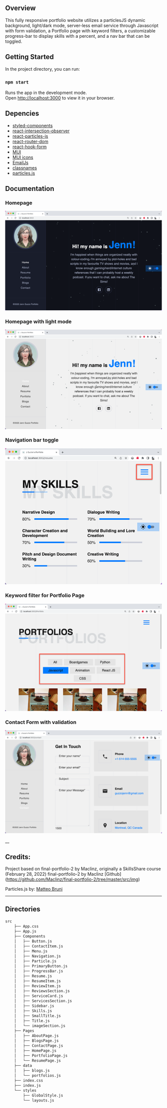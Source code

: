 ## Overview

This fully responsive portfolio website utilizes a particlesJS dynamic background, light/dark mode, server-less email service through Javascript with form validation, a Portfolio page with keyword filters, a customizable progress-bar to display skills with a percent, and a nav bar that can be toggled.

## Getting Started

In the project directory, you can run:

### `npm start`

Runs the app in the development mode.\
Open [http://localhost:3000](http://localhost:3000) to view it in your browser.

## Depencies

- [styled-components](https://styled-components.com/)
- [react-intersection-observer](https://www.npmjs.com/package/react-intersection-observer)
- [react-particles-js](https://www.npmjs.com/package/react-particles-js)
- [react-router-dom](https://v5.reactrouter.com/web/guides/quick-start)
- [react-hook-form](https://react-hook-form.com/)
- [MUI](https://mui.com/)
- [MUI icons](https://mui.com/material-ui/material-icons/)
- [EmailJs](https://www.emailjs.com/)
- [classnames](https://www.npmjs.com/package/classnames)
- [particles.js](https://www.npmjs.com/package/react-particles-js)

## Documentation

### Homepage

![Homepage](https://github.com/TJ-Blinn/portfolio_tinker/blob/main/src/img/imag-readme/homepage.png?raw=true)
<br >

### Homepage with light mode

![Homepage with light mode](https://github.com/TJ-Blinn/portfolio_tinker/blob/main/src/img/imag-readme/homepage-light.png?raw=true)
<br >

### Navigation bar toggle

![Navigation bar toggle and customizable progress-bar](https://github.com/TJ-Blinn/portfolio_tinker/blob/main/src/img/imag-readme/nav-toggle.png?raw=true)
<br >

### Keyword filter for Portfolio Page

![Keyword filter for Portfolio Page](https://github.com/TJ-Blinn/portfolio_tinker/blob/main/src/img/imag-readme/keyword-filter.png?raw=true)
<br >

### Contact Form with validation

![Contact Form with validation](https://github.com/TJ-Blinn/portfolio_tinker/blob/main/src/img/imag-readme/contact-form.png?raw=true)
<br >

\_\_

## Credits:

Project based on final-portfolio-2 by Maclinz, originally a SkillsShare course (February 28, 2022)
final-portfolio-2 by Maclinz [Github]
(https://github.com/Maclinz/final-portfolio-2/tree/master/src/img)

Particles.js by: [Matteo Bruni](https://github.com/matteobruni/tsparticles/discussions/categories/q-a)

---

## Directories

```
src
    ├── App.css
    ├── App.js
    ├── Components
    │   ├── Button.js
    │   ├── ContactItem.js
    │   ├── Menu.js
    │   ├── Navigation.js
    │   ├── Particle.js
    │   ├── PrimaryButton.js
    │   ├── ProgressBar.js
    │   ├── Resume.js
    │   ├── ResumeItem.js
    │   ├── ReviewItem.js
    │   ├── ReviewsSection.js
    │   ├── ServiceCard.js
    │   ├── ServicesSection.js
    │   ├── Sidebar.js
    │   ├── Skills.js
    │   ├── SmallTitle.js
    │   ├── Title.js
    │   └── imageSection.js
    ├── Pages
    │   ├── AboutPage.js
    │   ├── BlogsPage.js
    │   ├── ContactPage.js
    │   ├── HomePage.js
    │   ├── PortfolioPage.js
    │   └── ResumePage.js
    ├── data
    │   ├── blogs.js
    │   └── portfolios.js
    ├── index.css
    ├── index.js
    └── styles
        ├── GlobalStyle.js
        └── layouts.js
```
